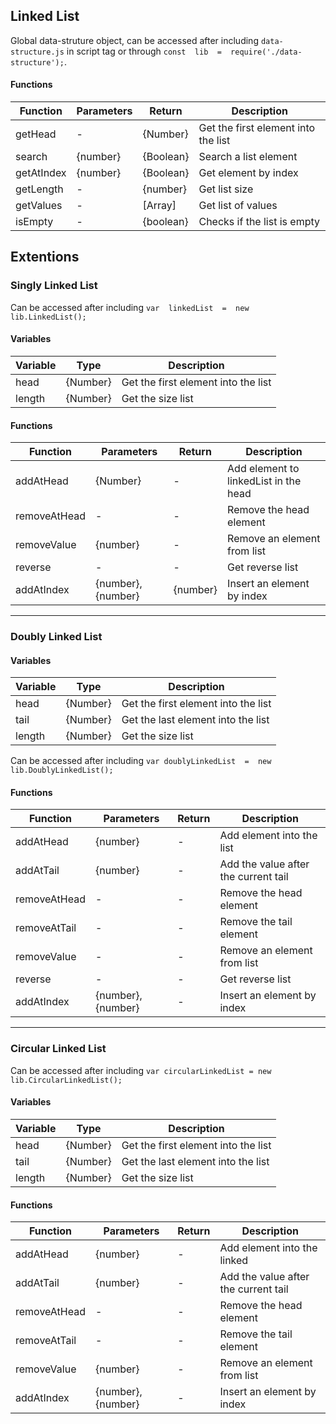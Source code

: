 ## Linked List

Global data-struture object, can be accessed after including  `data-structure.js`  in script tag or through  `const  lib  =  require('./data-structure');`.

#### Functions

| Function   | Parameters | Return    | Description                        |  
|----------  | --         | --        |  --                                | 
| getHead    |  -         |{Number}   | Get the first element into the list|
| search     | {number}   | {Boolean} | Search a list element              |
| getAtIndex | {number}   | {Boolean} | Get element by index               |
| getLength  | -          | {number}  | Get list size                      |
| getValues  | -          | [Array]   | Get list of values                 |
| isEmpty    |    -       | {boolean} | Checks if the list is empty        |


## Extentions

### Singly Linked List

Can be accessed after including  `var  linkedList  =  new  lib.LinkedList();` 

#### Variables
| Variable | Type | Description |  
|--        |--    | --          |
| head | {Number} | Get the first element into the list | 
| length | {Number} | Get the size list |

#### Functions
| Function | Parameters | Return | Description |  
|--        |  --        |--      |--           | 
| addAtHead | {Number} | - | Add element to linkedList in the head|
| removeAtHead| - | - | Remove the head element |
| removeValue| {number} | - | Remove an element from list |
| reverse | - | - | Get reverse list |
| addAtIndex | {number}, {number} | {number} | Insert an element by index |

____

### Doubly Linked List

#### Variables
| Variable | Type | Description |  
|--        |--    |--           |
| head | {Number} | Get the first element into the list | 
| tail | {Number} | Get the last element into the list |
| length | {Number} | Get the size list |

Can be accessed after including  `var doublyLinkedList  =  new  lib.DoublyLinkedList();` 

#### Functions
| Function | Parameters | Return | Description |  
|--        |--          |--      |--           | 
| addAtHead | {number} | - | Add element into the list |
| addAtTail | {number} | - | Add the value after the current tail |
| removeAtHead | - | - | Remove the head element  |
| removeAtTail | - | - | Remove the tail element |
| removeValue | - | - | Remove an element from list |
| reverse | - | - | Get reverse list |
| addAtIndex | {number}, {number} | - | Insert an element by index |

____

### Circular Linked List

Can be accessed after including  `var circularLinkedList = new  lib.CircularLinkedList();` 

#### Variables
| Variable | Type | Description |  
|--        |--    |--           |
| head | {Number} | Get the first element into the list | 
| tail | {Number} | Get the last element into the list |
| length | {Number} | Get the size list |

#### Functions

| Function | Parameters | Return | Description |  
|--        |--          |--      |--           |
| addAtHead | {number} | - | Add element into the linked |
| addAtTail | {number} | - | Add the value after the current tail |
| removeAtHead | - | - | Remove the head element |
| removeAtTail | - | - | Remove the tail element |
| removeValue | {number} | - | Remove an element from list |
| addAtIndex | {number}, {number} | - | Insert an element by index |